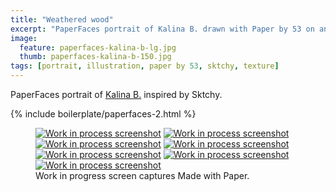 ```yaml
---
title: "Weathered wood"
excerpt: "PaperFaces portrait of Kalina B. drawn with Paper by 53 on an iPad."
image: 
  feature: paperfaces-kalina-b-lg.jpg
  thumb: paperfaces-kalina-b-150.jpg
tags: [portrait, illustration, paper by 53, sktchy, texture]
---
```


PaperFaces portrait of [Kalina B.](http://sktchy.com/142Fr) inspired by Sktchy.

{% include boilerplate/paperfaces-2.html %}

<figure class="third">
  <a href="{{ site.url }}/images/paperfaces-kalina-b-process-1-lg.jpg"><img src="{{ site.url }}/images/paperfaces-kalina-b-process-1-600.jpg" alt="Work in process screenshot"></a>
  <a href="{{ site.url }}/images/paperfaces-kalina-b-process-2-lg.jpg"><img src="{{ site.url }}/images/paperfaces-kalina-b-process-2-600.jpg" alt="Work in process screenshot"></a>
  <a href="{{ site.url }}/images/paperfaces-kalina-b-process-3-lg.jpg"><img src="{{ site.url }}/images/paperfaces-kalina-b-process-3-600.jpg" alt="Work in process screenshot"></a>
  <a href="{{ site.url }}/images/paperfaces-kalina-b-process-4-lg.jpg"><img src="{{ site.url }}/images/paperfaces-kalina-b-process-4-600.jpg" alt="Work in process screenshot"></a>
  <a href="{{ site.url }}/images/paperfaces-kalina-b-process-5-lg.jpg"><img src="{{ site.url }}/images/paperfaces-kalina-b-process-5-600.jpg" alt="Work in process screenshot"></a>
  <a href="{{ site.url }}/images/paperfaces-kalina-b-process-6-lg.jpg"><img src="{{ site.url }}/images/paperfaces-kalina-b-process-6-600.jpg" alt="Work in process screenshot"></a>
  <a href="{{ site.url }}/images/paperfaces-kalina-b-process-7-lg.jpg"><img src="{{ site.url }}/images/paperfaces-kalina-b-process-7-600.jpg" alt="Work in process screenshot"></a>
  <figcaption>Work in progress screen captures Made with Paper.</figcaption>
</figure>